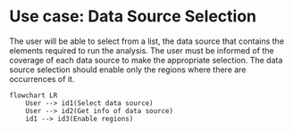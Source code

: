 # Use case: Data Source Selection

The user will be able to select from a list, the data source that contains the elements required to run the analysis. The user must be informed of the coverage of each data source to make the appropriate selection. The data source selection should enable only the regions where there are occurrences of it.

```mermaid
flowchart LR
    User --> id1(Select data source)
    User --> id2(Get info of data source)
    id1 --> id3(Enable regions)
```